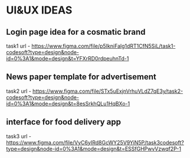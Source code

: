 # UI&UX IDEAS
## Login page idea for a cosmatic brand  

task1 url - https://www.figma.com/file/p5IkniFalg1dRT1CfN5SiL/task1-codesoft?type=design&node-id=0%3A1&mode=design&t=YFXrRD0rdpeuhnTd-1

## News paper template for advertisement   
task2 url - https://www.figma.com/file/STx5uExjnVrhuVLdZ7qE3y/task2-codesoft?type=design&node-id=0%3A1&mode=design&t=8esSrkhQLu1HqBXo-1

## interface for food delivery app   
task3 url - https://www.figma.com/file/VyC6yIRd8GcWY25V9YiN5P/task3codesoft?type=design&node-id=0%3A1&mode=design&t=ESSfGHPwvVzwqf2P-1
